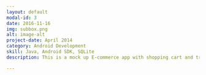 ```yaml
---
layout: default
modal-id: 3
date: 2016-11-16
img: subbox.png
alt: image-alt
project-date: April 2014
category: Android Development
skill: Java, Android SDK, SQLite
description: This is a mock up E-commerce app with shopping cart and transaction history. <a href="https://github.com/joelimyx/SubBox"><img src="https://s-media-cache-ak0.pinimg.com/736x/2c/b6/70/2cb670b6ddd8922a1c1b2fee4f6f758c.jpg" height=100px/></a>

---
```

